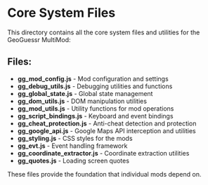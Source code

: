 # Core System Files

This directory contains all the core system files and utilities for the GeoGuessr MultiMod:

## Files:
- **gg_mod_config.js** - Mod configuration and settings
- **gg_debug_utils.js** - Debugging utilities and functions
- **gg_global_state.js** - Global state management
- **gg_dom_utils.js** - DOM manipulation utilities
- **gg_mod_utils.js** - Utility functions for mod operations
- **gg_script_bindings.js** - Keyboard and event bindings
- **gg_cheat_protection.js** - Anti-cheat detection and protection
- **gg_google_api.js** - Google Maps API interception and utilities
- **gg_styling.js** - CSS styles for the mods
- **gg_evt.js** - Event handling framework
- **gg_coordinate_extractor.js** - Coordinate extraction utilities
- **gg_quotes.js** - Loading screen quotes

These files provide the foundation that individual mods depend on.
